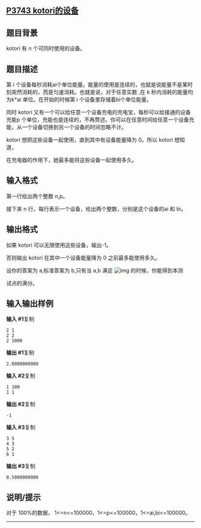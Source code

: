 ## [P3743 kotori的设备](https://www.luogu.com.cn/problem/P3743)

## 题目背景

kotori 有 n 个可同时使用的设备。

## 题目描述

第 i 个设备每秒消耗ai个单位能量。能量的使用是连续的，也就是说能量不是某时刻突然消耗的，而是匀速消耗。也就是说，对于任意实数 ,在 k 秒内消耗的能量均为k*ai 单位。在开始的时候第 i 个设备里存储着bi个单位能量。

同时 kotori 又有一个可以给任意一个设备充电的充电宝，每秒可以给接通的设备充能p 个单位，充能也是连续的，不再赘述。你可以在任意时间给任意一个设备充能，从一个设备切换到另一个设备的时间忽略不计。

kotori 想把这些设备一起使用，直到其中有设备能量降为 0。所以 kotori 想知道，

在充电器的作用下，她最多能将这些设备一起使用多久。

## 输入格式

第一行给出两个整数 n,p。

接下来 n 行，每行表示一个设备，给出两个整数，分别是这个设备的ai 和 bi。

## 输出格式

如果 kotori 可以无限使用这些设备，输出-1。

否则输出 kotori 在其中一个设备能量降为 0 之前最多能使用多久。

设你的答案为 a,标准答案为 b,只有当 a,b 满足 ![img](https://cdn.luogu.com.cn/upload/pic/5170.png) 的时候，你能得到本测

试点的满分。

## 输入输出样例

**输入 #1**复制

```
2 1
2 2
2 1000
```

**输出 #1**复制

```
2.0000000000
```

**输入 #2**复制

```
1 100
1 1
```

**输出 #2**复制

```
-1 
```

**输入 #3**复制

```
3 5
4 3
5 2
6 1
```

**输出 #3**复制

```
0.5000000000 
```

## 说明/提示

对于 100%的数据， 1<=n<=100000，1<=p<=100000，1<=ai,bi<=100000。



***

